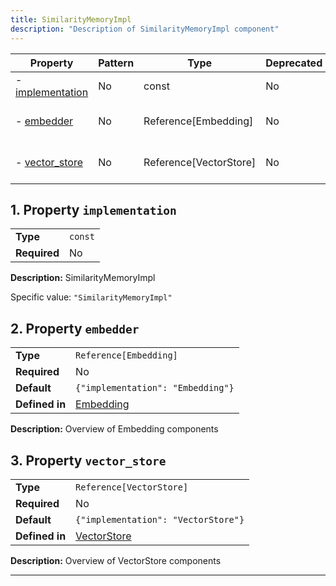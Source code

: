 ```yaml
---
title: SimilarityMemoryImpl
description: "Description of SimilarityMemoryImpl component"
---
```


| Property                             | Pattern | Type                   | Deprecated | Definition                           | Title/Description                  |
| ------------------------------------ | ------- | ---------------------- | ---------- | ------------------------------------ | ---------------------------------- |
| - [implementation](#implementation ) | No      | const                  | No         | -                                    | SimilarityMemoryImpl               |
| - [embedder](#embedder )             | No      | Reference[Embedding]   | No         | In [Embedding](/docs/components/embedding/overview)   | Overview of Embedding components   |
| - [vector_store](#vector_store )     | No      | Reference[VectorStore] | No         | In [VectorStore](/docs/components/vectorstore/overview) | Overview of VectorStore components |

## <a name="implementation"></a>1. Property `implementation`

|              |         |
| ------------ | ------- |
| **Type**     | `const` |
| **Required** | No      |

**Description:** SimilarityMemoryImpl

Specific value: `"SimilarityMemoryImpl"`

## <a name="embedder"></a>2. Property `embedder`

|                |                                   |
| -------------- | --------------------------------- |
| **Type**       | `Reference[Embedding]`            |
| **Required**   | No                                |
| **Default**    | `{"implementation": "Embedding"}` |
| **Defined in** | [Embedding](/docs/components/embedding/overview)   |

**Description:** Overview of Embedding components

## <a name="vector_store"></a>3. Property `vector_store`

|                |                                     |
| -------------- | ----------------------------------- |
| **Type**       | `Reference[VectorStore]`            |
| **Required**   | No                                  |
| **Default**    | `{"implementation": "VectorStore"}` |
| **Defined in** | [VectorStore](/docs/components/vectorstore/overview)   |

**Description:** Overview of VectorStore components

----------------------------------------------------------------------------------------------------------------------------
